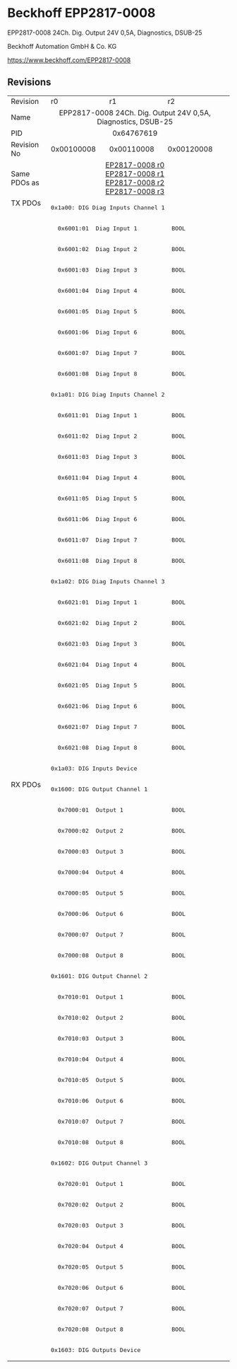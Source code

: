 # Beckhoff EPP2817-0008

EPP2817-0008 24Ch. Dig. Output 24V 0,5A, Diagnostics, DSUB-25

Beckhoff Automation GmbH & Co. KG

https://www.beckhoff.com/EPP2817-0008

## Revisions
<table>
<tr >
<td>Revision</td>
<td><div class="foo">r0</div></td>
<td><div class="foo">r1</div></td>
<td><div class="foo">r2</div></td>
</tr>
<tr >
<td>Name</td>
<td colspan=3 align="center"><div class="foo">EPP2817-0008 24Ch. Dig. Output 24V 0,5A, Diagnostics, DSUB-25</div></td>
</tr>
<tr >
<td>PID</td>
<td colspan=3 align="center"><div class="foo">0x64767619</div></td>
</tr>
<tr >
<td>Revision No</td>
<td><div class="foo">0x00100008</div></td>
<td><div class="foo">0x00110008</div></td>
<td><div class="foo">0x00120008</div></td>
</tr>
<tr >
<td>Same PDOs as</td>
<td colspan=3 align="center"><div class="foo"><a href="EP2817-0008">EP2817-0008 r0</a><br/><a href="EP2817-0008">EP2817-0008 r1</a><br/><a href="EP2817-0008">EP2817-0008 r2</a><br/><a href="EP2817-0008">EP2817-0008 r3</a></div></td>
</tr>
<tr class="txpdo pdosection">
<td rowspan=28 valign=top>TX PDOs</td>
<td colspan=3 align="left"><pre>0x1a00: DIG Diag Inputs Channel 1</pre></td>
<td></td>
</tr>
<tr class="txpdo">
<td colspan=3 align="left"><pre>  0x6001:01  Diag Input 1          BOOL</pre></td>
</tr>
<tr class="txpdo">
<td colspan=3 align="left"><pre>  0x6001:02  Diag Input 2          BOOL</pre></td>
</tr>
<tr class="txpdo">
<td colspan=3 align="left"><pre>  0x6001:03  Diag Input 3          BOOL</pre></td>
</tr>
<tr class="txpdo">
<td colspan=3 align="left"><pre>  0x6001:04  Diag Input 4          BOOL</pre></td>
</tr>
<tr class="txpdo">
<td colspan=3 align="left"><pre>  0x6001:05  Diag Input 5          BOOL</pre></td>
</tr>
<tr class="txpdo">
<td colspan=3 align="left"><pre>  0x6001:06  Diag Input 6          BOOL</pre></td>
</tr>
<tr class="txpdo">
<td colspan=3 align="left"><pre>  0x6001:07  Diag Input 7          BOOL</pre></td>
</tr>
<tr class="txpdo">
<td colspan=3 align="left"><pre>  0x6001:08  Diag Input 8          BOOL</pre></td>
</tr>
<tr class="txpdo pdosection">
<td colspan=3 align="left"><pre>0x1a01: DIG Diag Inputs Channel 2</pre></td>
</tr>
<tr class="txpdo">
<td colspan=3 align="left"><pre>  0x6011:01  Diag Input 1          BOOL</pre></td>
</tr>
<tr class="txpdo">
<td colspan=3 align="left"><pre>  0x6011:02  Diag Input 2          BOOL</pre></td>
</tr>
<tr class="txpdo">
<td colspan=3 align="left"><pre>  0x6011:03  Diag Input 3          BOOL</pre></td>
</tr>
<tr class="txpdo">
<td colspan=3 align="left"><pre>  0x6011:04  Diag Input 4          BOOL</pre></td>
</tr>
<tr class="txpdo">
<td colspan=3 align="left"><pre>  0x6011:05  Diag Input 5          BOOL</pre></td>
</tr>
<tr class="txpdo">
<td colspan=3 align="left"><pre>  0x6011:06  Diag Input 6          BOOL</pre></td>
</tr>
<tr class="txpdo">
<td colspan=3 align="left"><pre>  0x6011:07  Diag Input 7          BOOL</pre></td>
</tr>
<tr class="txpdo">
<td colspan=3 align="left"><pre>  0x6011:08  Diag Input 8          BOOL</pre></td>
</tr>
<tr class="txpdo pdosection">
<td colspan=3 align="left"><pre>0x1a02: DIG Diag Inputs Channel 3</pre></td>
</tr>
<tr class="txpdo">
<td colspan=3 align="left"><pre>  0x6021:01  Diag Input 1          BOOL</pre></td>
</tr>
<tr class="txpdo">
<td colspan=3 align="left"><pre>  0x6021:02  Diag Input 2          BOOL</pre></td>
</tr>
<tr class="txpdo">
<td colspan=3 align="left"><pre>  0x6021:03  Diag Input 3          BOOL</pre></td>
</tr>
<tr class="txpdo">
<td colspan=3 align="left"><pre>  0x6021:04  Diag Input 4          BOOL</pre></td>
</tr>
<tr class="txpdo">
<td colspan=3 align="left"><pre>  0x6021:05  Diag Input 5          BOOL</pre></td>
</tr>
<tr class="txpdo">
<td colspan=3 align="left"><pre>  0x6021:06  Diag Input 6          BOOL</pre></td>
</tr>
<tr class="txpdo">
<td colspan=3 align="left"><pre>  0x6021:07  Diag Input 7          BOOL</pre></td>
</tr>
<tr class="txpdo">
<td colspan=3 align="left"><pre>  0x6021:08  Diag Input 8          BOOL</pre></td>
</tr>
<tr class="txpdo pdosection">
<td colspan=3 align="left"><pre>0x1a03: DIG Inputs Device</pre></td>
</tr>
<tr class="rxpdo pdosection">
<td rowspan=28 valign=top>RX PDOs</td>
<td colspan=3 align="left"><pre>0x1600: DIG Output Channel 1</pre></td>
<td></td>
</tr>
<tr class="rxpdo">
<td colspan=3 align="left"><pre>  0x7000:01  Output 1              BOOL</pre></td>
</tr>
<tr class="rxpdo">
<td colspan=3 align="left"><pre>  0x7000:02  Output 2              BOOL</pre></td>
</tr>
<tr class="rxpdo">
<td colspan=3 align="left"><pre>  0x7000:03  Output 3              BOOL</pre></td>
</tr>
<tr class="rxpdo">
<td colspan=3 align="left"><pre>  0x7000:04  Output 4              BOOL</pre></td>
</tr>
<tr class="rxpdo">
<td colspan=3 align="left"><pre>  0x7000:05  Output 5              BOOL</pre></td>
</tr>
<tr class="rxpdo">
<td colspan=3 align="left"><pre>  0x7000:06  Output 6              BOOL</pre></td>
</tr>
<tr class="rxpdo">
<td colspan=3 align="left"><pre>  0x7000:07  Output 7              BOOL</pre></td>
</tr>
<tr class="rxpdo">
<td colspan=3 align="left"><pre>  0x7000:08  Output 8              BOOL</pre></td>
</tr>
<tr class="rxpdo pdosection">
<td colspan=3 align="left"><pre>0x1601: DIG Output Channel 2</pre></td>
</tr>
<tr class="rxpdo">
<td colspan=3 align="left"><pre>  0x7010:01  Output 1              BOOL</pre></td>
</tr>
<tr class="rxpdo">
<td colspan=3 align="left"><pre>  0x7010:02  Output 2              BOOL</pre></td>
</tr>
<tr class="rxpdo">
<td colspan=3 align="left"><pre>  0x7010:03  Output 3              BOOL</pre></td>
</tr>
<tr class="rxpdo">
<td colspan=3 align="left"><pre>  0x7010:04  Output 4              BOOL</pre></td>
</tr>
<tr class="rxpdo">
<td colspan=3 align="left"><pre>  0x7010:05  Output 5              BOOL</pre></td>
</tr>
<tr class="rxpdo">
<td colspan=3 align="left"><pre>  0x7010:06  Output 6              BOOL</pre></td>
</tr>
<tr class="rxpdo">
<td colspan=3 align="left"><pre>  0x7010:07  Output 7              BOOL</pre></td>
</tr>
<tr class="rxpdo">
<td colspan=3 align="left"><pre>  0x7010:08  Output 8              BOOL</pre></td>
</tr>
<tr class="rxpdo pdosection">
<td colspan=3 align="left"><pre>0x1602: DIG Output Channel 3</pre></td>
</tr>
<tr class="rxpdo">
<td colspan=3 align="left"><pre>  0x7020:01  Output 1              BOOL</pre></td>
</tr>
<tr class="rxpdo">
<td colspan=3 align="left"><pre>  0x7020:02  Output 2              BOOL</pre></td>
</tr>
<tr class="rxpdo">
<td colspan=3 align="left"><pre>  0x7020:03  Output 3              BOOL</pre></td>
</tr>
<tr class="rxpdo">
<td colspan=3 align="left"><pre>  0x7020:04  Output 4              BOOL</pre></td>
</tr>
<tr class="rxpdo">
<td colspan=3 align="left"><pre>  0x7020:05  Output 5              BOOL</pre></td>
</tr>
<tr class="rxpdo">
<td colspan=3 align="left"><pre>  0x7020:06  Output 6              BOOL</pre></td>
</tr>
<tr class="rxpdo">
<td colspan=3 align="left"><pre>  0x7020:07  Output 7              BOOL</pre></td>
</tr>
<tr class="rxpdo">
<td colspan=3 align="left"><pre>  0x7020:08  Output 8              BOOL</pre></td>
</tr>
<tr class="rxpdo pdosection">
<td colspan=3 align="left"><pre>0x1603: DIG Outputs Device</pre></td>
</tr>
</table>
